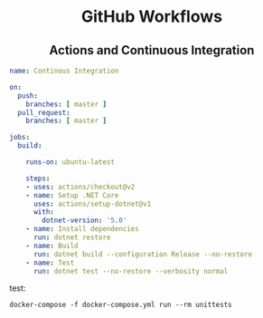 <h1 align="center">GitHub Workflows</h1>
<h2 align="center"> Actions and Continuous Integration</h2>
  
```yml
name: Continous Integration

on:
  push:
    branches: [ master ]
  pull_request:
    branches: [ master ]

jobs:
  build:

    runs-on: ubuntu-latest

    steps:
    - uses: actions/checkout@v2
    - name: Setup .NET Core
      uses: actions/setup-dotnet@v1
      with:
        dotnet-version: '5.0'
    - name: Install dependencies
      run: dotnet restore
    - name: Build
      run: dotnet build --configuration Release --no-restore
    - name: Test
      run: dotnet test --no-restore --verbosity normal

```

test: 
```
docker-compose -f docker-compose.yml run --rm unittests
```
